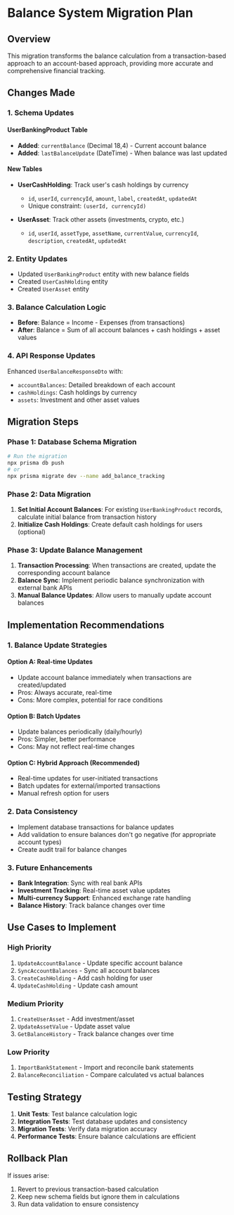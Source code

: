 # Balance System Migration Plan

## Overview
This migration transforms the balance calculation from a transaction-based approach to an account-based approach, providing more accurate and comprehensive financial tracking.

## Changes Made

### 1. Schema Updates

#### UserBankingProduct Table
- **Added**: `currentBalance` (Decimal 18,4) - Current account balance
- **Added**: `lastBalanceUpdate` (DateTime) - When balance was last updated

#### New Tables
- **UserCashHolding**: Track user's cash holdings by currency
  - `id`, `userId`, `currencyId`, `amount`, `label`, `createdAt`, `updatedAt`
  - Unique constraint: `(userId, currencyId)`

- **UserAsset**: Track other assets (investments, crypto, etc.)
  - `id`, `userId`, `assetType`, `assetName`, `currentValue`, `currencyId`, `description`, `createdAt`, `updatedAt`

### 2. Entity Updates
- Updated `UserBankingProduct` entity with new balance fields
- Created `UserCashHolding` entity
- Created `UserAsset` entity

### 3. Balance Calculation Logic
- **Before**: Balance = Income - Expenses (from transactions)
- **After**: Balance = Sum of all account balances + cash holdings + asset values

### 4. API Response Updates
Enhanced `UserBalanceResponseDto` with:
- `accountBalances`: Detailed breakdown of each account
- `cashHoldings`: Cash holdings by currency
- `assets`: Investment and other asset values

## Migration Steps

### Phase 1: Database Schema Migration
```bash
# Run the migration
npx prisma db push
# or
npx prisma migrate dev --name add_balance_tracking
```

### Phase 2: Data Migration
1. **Set Initial Account Balances**: For existing `UserBankingProduct` records, calculate initial balance from transaction history
2. **Initialize Cash Holdings**: Create default cash holdings for users (optional)

### Phase 3: Update Balance Management
1. **Transaction Processing**: When transactions are created, update the corresponding account balance
2. **Balance Sync**: Implement periodic balance synchronization with external bank APIs
3. **Manual Balance Updates**: Allow users to manually update account balances

## Implementation Recommendations

### 1. Balance Update Strategies

#### Option A: Real-time Updates
- Update account balance immediately when transactions are created/updated
- Pros: Always accurate, real-time
- Cons: More complex, potential for race conditions

#### Option B: Batch Updates
- Update balances periodically (daily/hourly)
- Pros: Simpler, better performance
- Cons: May not reflect real-time changes

#### Option C: Hybrid Approach (Recommended)
- Real-time updates for user-initiated transactions
- Batch updates for external/imported transactions
- Manual refresh option for users

### 2. Data Consistency
- Implement database transactions for balance updates
- Add validation to ensure balances don't go negative (for appropriate account types)
- Create audit trail for balance changes

### 3. Future Enhancements
- **Bank Integration**: Sync with real bank APIs
- **Investment Tracking**: Real-time asset value updates
- **Multi-currency Support**: Enhanced exchange rate handling
- **Balance History**: Track balance changes over time

## Use Cases to Implement

### High Priority
1. `UpdateAccountBalance` - Update specific account balance
2. `SyncAccountBalances` - Sync all account balances
3. `CreateCashHolding` - Add cash holding for user
4. `UpdateCashHolding` - Update cash amount

### Medium Priority
1. `CreateUserAsset` - Add investment/asset
2. `UpdateAssetValue` - Update asset value
3. `GetBalanceHistory` - Track balance changes over time

### Low Priority
1. `ImportBankStatement` - Import and reconcile bank statements
2. `BalanceReconciliation` - Compare calculated vs actual balances

## Testing Strategy
1. **Unit Tests**: Test balance calculation logic
2. **Integration Tests**: Test database updates and consistency
3. **Migration Tests**: Verify data migration accuracy
4. **Performance Tests**: Ensure balance calculations are efficient

## Rollback Plan
If issues arise:
1. Revert to previous transaction-based calculation
2. Keep new schema fields but ignore them in calculations
3. Run data validation to ensure consistency
